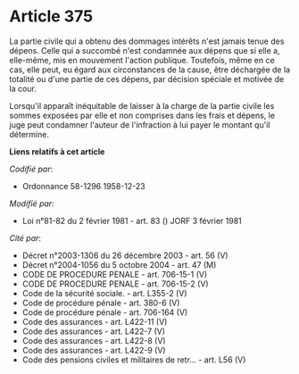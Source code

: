# Article 375

La partie civile qui a obtenu des dommages intérêts n'est jamais tenue des dépens. Celle qui a succombé n'est condamnée aux
dépens que si elle a, elle-même, mis en mouvement l'action publique. Toutefois, même en ce cas, elle peut, eu égard aux
circonstances de la cause, être déchargée de la totalité ou d'une partie de ces dépens, par décision spéciale et motivée de
la cour.

Lorsqu'il apparaît inéquitable de laisser à la charge de la partie civile les sommes exposées par elle et non comprises dans
les frais et dépens, le juge peut condamner l'auteur de l'infraction à lui payer le montant qu'il détermine.

**Liens relatifs à cet article**

_Codifié par_:

  - Ordonnance 58-1296 1958-12-23

_Modifié par_:

  - Loi n°81-82 du 2 février 1981 - art. 83 () JORF 3 février 1981

_Cité par_:

  - Décret n°2003-1306 du 26 décembre 2003 - art. 56 (V)
  - Décret n°2004-1056 du 5 octobre 2004 - art. 47 (M)
  - CODE DE PROCEDURE PENALE - art. 706-15-1 (V)
  - CODE DE PROCEDURE PENALE - art. 706-15-2 (V)
  - Code de la sécurité sociale. - art. L355-2 (V)
  - Code de procédure pénale - art. 380-6 (V)
  - Code de procédure pénale - art. 706-164 (V)
  - Code des assurances - art. L422-11 (V)
  - Code des assurances - art. L422-7 (V)
  - Code des assurances - art. L422-8 (V)
  - Code des assurances - art. L422-9 (V)
  - Code des pensions civiles et militaires de retr... - art. L56 (V)
